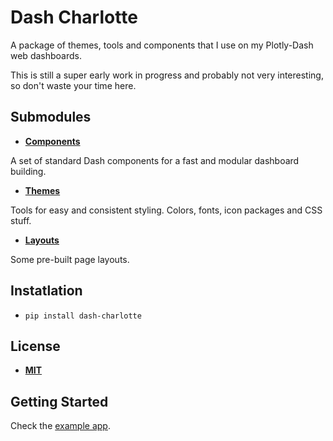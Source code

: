 # Dash Charlotte

A package of themes, tools and components that I use on my Plotly-Dash web dashboards.

This is still a super early work in progress and probably not very interesting, so don't waste your time here.

## Submodules

- [**Components**](https://github.com/GusFurtado/dash-charlotte/tree/main/dash_charlotte/components)

A set of standard Dash components for a fast and modular dashboard building.

- [**Themes**](https://github.com/GusFurtado/dash-charlotte/tree/main/dash_charlotte/themes)

Tools for easy and consistent styling. Colors, fonts, icon packages and CSS stuff.

- [**Layouts**](https://github.com/GusFurtado/dash-charlotte/tree/main/dash_charlotte/layouts)

Some pre-built page layouts.

## Instatlation

- `pip install dash-charlotte`

## License

- [**MIT**]([LICENSE])

## Getting Started

Check the [example app](https://github.com/GusFurtado/dash-charlotte/blob/main/example_app.py).
